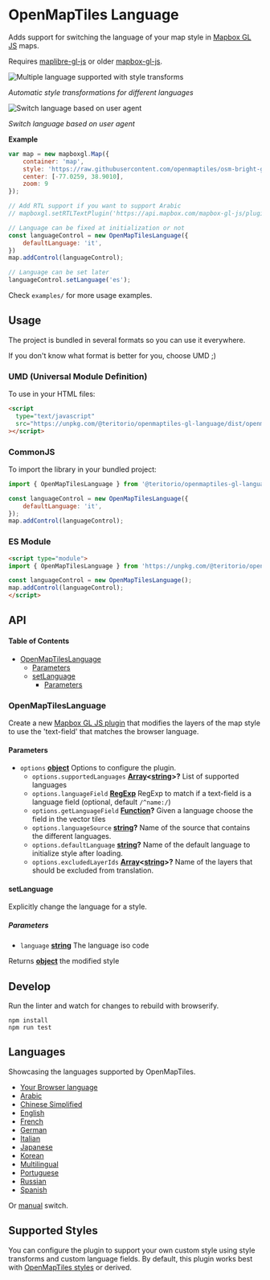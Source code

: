# OpenMapTiles Language

Adds support for switching the language of your map style in [Mapbox GL JS](https://www.mapbox.com/mapbox-gl-js/) maps.

Requires [maplibre-gl-js](https://maplibre.org/projects/#js) or older [mapbox-gl-js](https://github.com/mapbox/mapbox-gl-js).

![Multiple language supported with style transforms](https://cloud.githubusercontent.com/assets/1288339/26266912/89b1b6ba-3cb5-11e7-9964-49f51290d627.gif)

_Automatic style transformations for different languages_

![Switch language based on user agent](https://cloud.githubusercontent.com/assets/1288339/26269878/742cdb02-3cc5-11e7-8479-c6ab3f0f8a82.gif)

_Switch language based on user agent_

**Example**

```javascript
var map = new mapboxgl.Map({
    container: 'map',
    style: 'https://raw.githubusercontent.com/openmaptiles/osm-bright-gl-style/gh-pages/style-local.json',
    center: [-77.0259, 38.9010],
    zoom: 9
});

// Add RTL support if you want to support Arabic
// mapboxgl.setRTLTextPlugin('https://api.mapbox.com/mapbox-gl-js/plugins/mapbox-gl-rtl-text/v0.10.1/mapbox-gl-rtl-text.js');

// Language can be fixed at initialization or not
const languageControl = new OpenMapTilesLanguage({
    defaultLanguage: 'it',
})
map.addControl(languageControl);

// Language can be set later
languageControl.setLanguage('es');
```

Check `examples/` for more usage examples.

## Usage

The project is bundled in several formats so you can use it everywhere.

If you don't know what format is better for you, choose UMD ;)

### UMD (Universal Module Definition)

To use in your HTML files:

```html
<script
  type="text/javascript"
  src="https://unpkg.com/@teritorio/openmaptiles-gl-language/dist/openmaptiles_gl_language.umd.production.min.js"
></script>
```

### CommonJS

To import the library in your bundled project:

```js
import { OpenMapTilesLanguage } from '@teritorio/openmaptiles-gl-language'

const languageControl = new OpenMapTilesLanguage({
    defaultLanguage: 'it',
});
map.addControl(languageControl);
```

### ES Module

```html
<script type="module">
import { OpenMapTilesLanguage } from 'https://unpkg.com/@teritorio/openmaptiles-gl-language/dist/openmaptiles_gl_language.esm.js';

const languageControl = new OpenMapTilesLanguage();
map.addControl(languageControl);
</script>
```

## API

<!-- Generated by documentation.js. Update this documentation by updating the source code. -->

#### Table of Contents

-   [OpenMapTilesLanguage](#openmaptileslanguage)
    -   [Parameters](#parameters)
    -   [setLanguage](#setlanguage)
        -   [Parameters](#parameters-1)

### OpenMapTilesLanguage

Create a new [Mapbox GL JS plugin](https://www.mapbox.com/blog/build-mapbox-gl-js-plugins/) that
modifies the layers of the map style to use the 'text-field' that matches the browser language.

#### Parameters

-   `options` **[object](https://developer.mozilla.org/docs/Web/JavaScript/Reference/Global_Objects/Object)** Options to configure the plugin.
    -   `options.supportedLanguages` **[Array](https://developer.mozilla.org/docs/Web/JavaScript/Reference/Global_Objects/Array)&lt;[string](https://developer.mozilla.org/docs/Web/JavaScript/Reference/Global_Objects/String)>?** List of supported languages
    -   `options.languageField` **[RegExp](https://developer.mozilla.org/docs/Web/JavaScript/Reference/Global_Objects/RegExp)** RegExp to match if a text-field is a language field (optional, default `/^name:/`)
    -   `options.getLanguageField` **[Function](https://developer.mozilla.org/docs/Web/JavaScript/Reference/Statements/function)?** Given a language choose the field in the vector tiles
    -   `options.languageSource` **[string](https://developer.mozilla.org/docs/Web/JavaScript/Reference/Global_Objects/String)?** Name of the source that contains the different languages.
    -   `options.defaultLanguage` **[string](https://developer.mozilla.org/docs/Web/JavaScript/Reference/Global_Objects/String)?** Name of the default language to initialize style after loading.
    -   `options.excludedLayerIds` **[Array](https://developer.mozilla.org/docs/Web/JavaScript/Reference/Global_Objects/Array)&lt;[string](https://developer.mozilla.org/docs/Web/JavaScript/Reference/Global_Objects/String)>?** Name of the layers that should be excluded from translation.

#### setLanguage

Explicitly change the language for a style.

##### Parameters

-   `language` **[string](https://developer.mozilla.org/docs/Web/JavaScript/Reference/Global_Objects/String)** The language iso code

Returns **[object](https://developer.mozilla.org/docs/Web/JavaScript/Reference/Global_Objects/Object)** the modified style

## Develop

Run the linter and watch for changes to rebuild with browserify.

    npm install
    npm run test

## Languages

Showcasing the languages supported by OpenMapTiles.

-   [Your Browser language](https://teritorio.github.io/openmaptiles-gl-language/examples/browser.html)
-   [Arabic](https://teritorio.github.io/openmaptiles-gl-language/examples/ar.html)
-   [Chinese Simplified](https://teritorio.github.io/openmaptiles-gl-language/examples/zh.html)
-   [English](https://teritorio.github.io/openmaptiles-gl-language/examples/en.html)
-   [French](https://teritorio.github.io/openmaptiles-gl-language/examples/fr.html)
-   [German](https://teritorio.github.io/openmaptiles-gl-language/examples/de.html)
-   [Italian](https://teritorio.github.io/openmaptiles-gl-language/examples/it.html)
-   [Japanese](https://teritorio.github.io/openmaptiles-gl-language/examples/ja.html)
-   [Korean](https://teritorio.github.io/openmaptiles-gl-language/examples/ko.html)
-   [Multilingual](https://teritorio.github.io/openmaptiles-gl-language/examples/multilingual.html)
-   [Portuguese](https://teritorio.github.io/openmaptiles-gl-language/examples/pt.html)
-   [Russian](https://teritorio.github.io/openmaptiles-gl-language/examples/ru.html)
-   [Spanish](https://teritorio.github.io/openmaptiles-gl-language/examples/es.html)

Or [manual](https://teritorio.github.io/openmaptiles-gl-language/examples/manual.html) switch.

## Supported Styles

You can configure the plugin to support your own custom style using style transforms and custom language fields.
By default, this plugin works best with [OpenMapTiles styles](https://openmaptiles.org/styles/) or derived.
